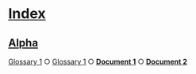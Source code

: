 # [Index](#sha256-57e9085)

## [Alpha](#sha256-262b27b)

[Glossary 1][1] ○ [Glossary 1][2] ○ [**Document 1**][3] ○ [**Document 2**][4]

[1]: ./glossary.md#sha256-d0ae6bd "First definition."

[2]: ./glossary.md#sha256-10ab94d "Second definition."

[3]: ./document-1.md#sha256-e97a2aa

[4]: ./document-2.md#sha256-fede59a
